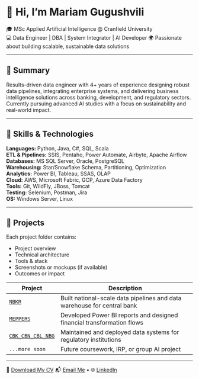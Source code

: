 # 👋 Hi, I’m Mariam Gugushvili

🎓 MSc Applied Artificial Intelligence @ Cranfield University  
💻 Data Engineer | DBA | System Integrator | AI Developer
🌍 Passionate about building scalable, sustainable data solutions  

---

## 🧠 Summary

Results-driven data engineer with 4+ years of experience designing robust data pipelines, integrating enterprise systems, and delivering business intelligence solutions across banking, development, and regulatory sectors. Currently pursuing advanced AI studies with a focus on sustainability and real-world impact.

---

## 🔧 Skills & Technologies

**Languages:** Python, Java, C#, SQL, Scala  
**ETL & Pipelines:** SSIS, Pentaho, Power Automate, Airbyte, Apache Airflow  
**Databases:** MS SQL Server, Oracle, PostgreSQL  
**Warehousing:** Star/Snowflake Schema, Partitioning, Optimization  
**Analytics:** Power BI, Tableau, SSAS, OLAP  
**Cloud:** AWS, Microsoft Fabric, GCP, Azure Data Factory  
**Tools:** Git, WildFly, JBoss, Tomcat  
**Testing:** Selenium, Postman, Jira  
**OS:** Windows Server, Linux  

---

## 📁 Projects

Each project folder contains:
- Project overview
- Technical architecture
- Tools & stack
- Screenshots or mockups (if available)
- Outcomes or impact

| Project | Description |
|--------|-------------|
| [`NBKR`](./NBKR) | Built national-scale data pipelines and data warehouse for central bank |
| [`MEPPERS`](./MEPPERS) | Developed Power BI reports and designed financial transformation flows |
| [`CBK_CBN_CBL_NBG`](./CBK_CBN_CBL_NBG) | Maintained and deployed data systems for regulatory institutions |
| `...more soon` | Future coursework, IRP, or group AI project |

---

📄 [Download My CV]([https://your-cv-link.com](https://drive.google.com/file/d/1SW4sI6LFaEhleHs9XDbmMBNJNIFehxF4/view?usp=sharing))  
📬 [Email Me](mailto:immariam16@gmail.com) • 🌐 [LinkedIn]([(https://www.linkedin.com/in/mariam-gugushvili-0815b5291/)](https://linkedin.com/in/your-link))
